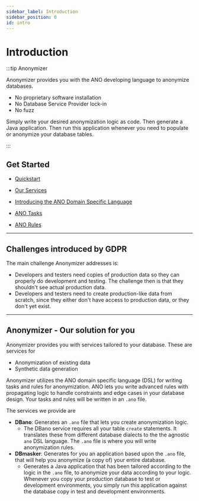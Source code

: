 ```yaml
---
sidebar_label: Introduction
sidebar_position: 0
id: intro
---
```


# Introduction

:::tip Anonymizer

Anonymizer provides you with the ANO developing language to anonymize databases.

- No proprietary software installation
- No Database Service Provider lock-in
- No fuzz

Simply write your desired anonymization logic as code. Then generate a Java application. Then run this application whenever you need to populate or anonymize your database tables.

::: 

## Get Started

- [Quickstart](quickstart)

- [Our Services](services/overview-services)

- [Introducing the ANO Domain Specific Language](from-sql-to-ano/overview-from-sql-to-ano.mdx)

- [ANO Tasks](tasks/overview-tasks)
  
- [ANO Rules](rules/overview-rules)

---

## Challenges introduced by GDPR

The main challenge Anonymizer addresses is:

- Developers and testers need copies of production data so they can properly do development and testing. The challenge then is that they shouldn't see actual production data.
- Developers and testers need to create production-like data from scratch, since they either don't have access to production data, or they don't yet exist.

---

## Anonymizer - Our solution for you

Anonymizer provides you with services tailored to your database. These are services for

- Anonymization of existing data
- Synthetic data generation

Anonymizer utilizes the ANO domain specific language (DSL) for writing tasks and rules for anonymization. ANO lets you write advanced rules with propagating logic to handle constraints and edge cases in your database design. Your tasks and rules will be written in an  `.ano` file.

The services we provide are

- **DBano**: Generates an `.ano` file that lets you create anonymization logic.
  - The DBano service requires all your table `create` statements. It translates these from different database dialects to the the agnostic `ano` DSL language. The `.ano` file is where you will write anonymization rules.
- **DBmasker**: Generates for you an application based upon the `.ano` file, that will help you anonymize (a copy of) your entire database.
  - Generates a Java application that has been tailored according to the logic in the `.ano` file, to anonymize your data according to your logic. Whenever you copy your production database to test or development environments, you simply run this application against the database copy in test and development environments.

